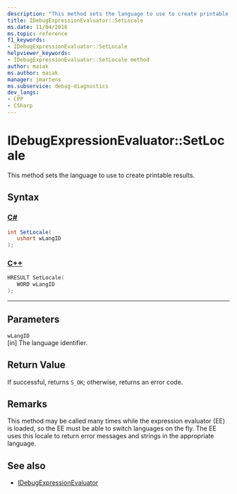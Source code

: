 ```yaml
---
description: "This method sets the language to use to create printable results."
title: IDebugExpressionEvaluator::SetLocale
ms.date: 11/04/2016
ms.topic: reference
f1_keywords:
- IDebugExpressionEvaluator::SetLocale
helpviewer_keywords:
- IDebugExpressionEvaluator::SetLocale method
author: maiak
ms.author: maiak
manager: jmartens
ms.subservice: debug-diagnostics
dev_langs:
- CPP
- CSharp
---
```

# IDebugExpressionEvaluator::SetLocale

This method sets the language to use to create printable results.

## Syntax

### [C#](#tab/csharp)
```csharp
int SetLocale(
   ushort wLangID
);
```
### [C++](#tab/cpp)
```cpp
HRESULT SetLocale( 
   WORD wLangID
);
```
---

## Parameters
`wLangID`\
[in] The language identifier.

## Return Value
 If successful, returns `S_OK`; otherwise, returns an error code.

## Remarks
 This method may be called many times while the expression evaluator (EE) is loaded, so the EE must be able to switch languages on the fly. The EE uses this locale to return error messages and strings in the appropriate language.

## See also
- [IDebugExpressionEvaluator](../../../extensibility/debugger/reference/idebugexpressionevaluator.md)
